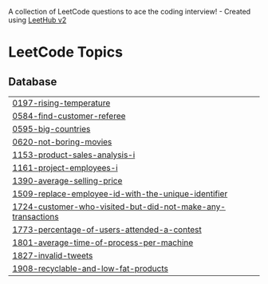 A collection of LeetCode questions to ace the coding interview! - Created using [LeetHub v2](https://github.com/arunbhardwaj/LeetHub-2.0)
<!---LeetCode Topics Start-->
# LeetCode Topics
## Database
|  |
| ------- |
| [0197-rising-temperature](https://github.com/Bubu02/LeetCode_Problems/tree/master/0197-rising-temperature) |
| [0584-find-customer-referee](https://github.com/Bubu02/SQL_LeetCode_Problems/tree/master/0584-find-customer-referee) |
| [0595-big-countries](https://github.com/Bubu02/SQL_LeetCode_Problems/tree/master/0595-big-countries) |
| [0620-not-boring-movies](https://github.com/Bubu02/LeetCode_Problems/tree/master/0620-not-boring-movies) |
| [1153-product-sales-analysis-i](https://github.com/Bubu02/LeetCode_Problems/tree/master/1153-product-sales-analysis-i) |
| [1161-project-employees-i](https://github.com/Bubu02/LeetCode_Problems/tree/master/1161-project-employees-i) |
| [1390-average-selling-price](https://github.com/Bubu02/LeetCode_Problems/tree/master/1390-average-selling-price) |
| [1509-replace-employee-id-with-the-unique-identifier](https://github.com/Bubu02/LeetCode_Problems/tree/master/1509-replace-employee-id-with-the-unique-identifier) |
| [1724-customer-who-visited-but-did-not-make-any-transactions](https://github.com/Bubu02/LeetCode_Problems/tree/master/1724-customer-who-visited-but-did-not-make-any-transactions) |
| [1773-percentage-of-users-attended-a-contest](https://github.com/Bubu02/LeetCode_Problems/tree/master/1773-percentage-of-users-attended-a-contest) |
| [1801-average-time-of-process-per-machine](https://github.com/Bubu02/LeetCode_Problems/tree/master/1801-average-time-of-process-per-machine) |
| [1827-invalid-tweets](https://github.com/Bubu02/SQL_LeetCode_Problems/tree/master/1827-invalid-tweets) |
| [1908-recyclable-and-low-fat-products](https://github.com/Bubu02/SQL_LeetCode_Problems/tree/master/1908-recyclable-and-low-fat-products) |
<!---LeetCode Topics End-->